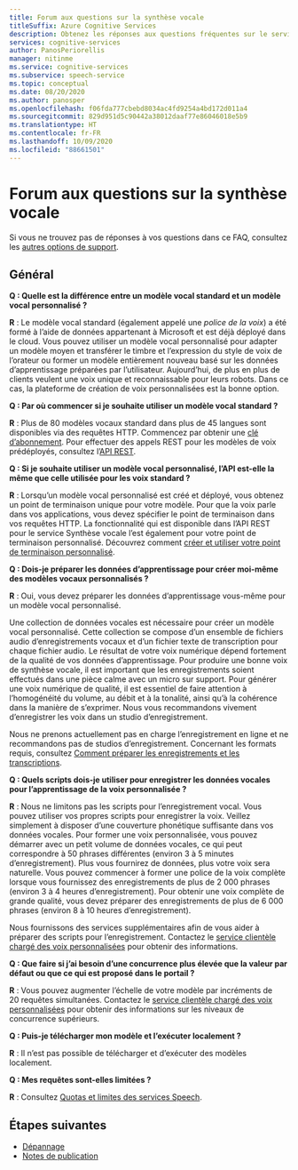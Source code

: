 ```yaml
---
title: Forum aux questions sur la synthèse vocale
titleSuffix: Azure Cognitive Services
description: Obtenez les réponses aux questions fréquentes sur le service Synthèse vocale.
services: cognitive-services
author: PanosPeriorellis
manager: nitinme
ms.service: cognitive-services
ms.subservice: speech-service
ms.topic: conceptual
ms.date: 08/20/2020
ms.author: panosper
ms.openlocfilehash: f06fda777cbebd8034ac4fd9254a4bd172d011a4
ms.sourcegitcommit: 829d951d5c90442a38012daaf77e86046018e5b9
ms.translationtype: HT
ms.contentlocale: fr-FR
ms.lasthandoff: 10/09/2020
ms.locfileid: "88661501"
---
```

# <a name="text-to-speech-frequently-asked-questions"></a>Forum aux questions sur la synthèse vocale

Si vous ne trouvez pas de réponses à vos questions dans ce FAQ, consultez les [autres options de support](support.md).

## <a name="general"></a>Général

**Q : Quelle est la différence entre un modèle vocal standard et un modèle vocal personnalisé ?**

**R** : Le modèle vocal standard (également appelé une _police de la voix_) a été formé à l’aide de données appartenant à Microsoft et est déjà déployé dans le cloud. Vous pouvez utiliser un modèle vocal personnalisé pour adapter un modèle moyen et transférer le timbre et l’expression du style de voix de l’orateur ou former un modèle entièrement nouveau basé sur les données d’apprentissage préparées par l’utilisateur. Aujourd’hui, de plus en plus de clients veulent une voix unique et reconnaissable pour leurs robots. Dans ce cas, la plateforme de création de voix personnalisées est la bonne option.

**Q : Par où commencer si je souhaite utiliser un modèle vocal standard ?**

**R** : Plus de 80 modèles vocaux standard dans plus de 45 langues sont disponibles via des requêtes HTTP. Commencez par obtenir une [clé d’abonnement](https://docs.microsoft.com/azure/cognitive-services/speech-service/get-started). Pour effectuer des appels REST pour les modèles de voix prédéployés, consultez l’[API REST](https://docs.microsoft.com/azure/cognitive-services/speech-service/rest-apis).

**Q : Si je souhaite utiliser un modèle vocal personnalisé, l’API est-elle la même que celle utilisée pour les voix standard ?**

**R** : Lorsqu’un modèle vocal personnalisé est créé et déployé, vous obtenez un point de terminaison unique pour votre modèle. Pour que la voix parle dans vos applications, vous devez spécifier le point de terminaison dans vos requêtes HTTP. La fonctionnalité qui est disponible dans l’API REST pour le service Synthèse vocale l’est également pour votre point de terminaison personnalisé. Découvrez comment [créer et utiliser votre point de terminaison personnalisé](https://docs.microsoft.com/azure/cognitive-services/speech-service/how-to-customize-voice-font#create-and-use-a-custom-voice-endpoint).

**Q : Dois-je préparer les données d’apprentissage pour créer moi-même des modèles vocaux personnalisés ?**

**R** : Oui, vous devez préparer les données d’apprentissage vous-même pour un modèle vocal personnalisé.

Une collection de données vocales est nécessaire pour créer un modèle vocal personnalisé. Cette collection se compose d’un ensemble de fichiers audio d’enregistrements vocaux et d’un fichier texte de transcription pour chaque fichier audio. Le résultat de votre voix numérique dépend fortement de la qualité de vos données d’apprentissage. Pour produire une bonne voix de synthèse vocale, il est important que les enregistrements soient effectués dans une pièce calme avec un micro sur support. Pour générer une voix numérique de qualité, il est essentiel de faire attention à l’homogénéité du volume, au débit et à la tonalité, ainsi qu’à la cohérence dans la manière de s’exprimer. Nous vous recommandons vivement d’enregistrer les voix dans un studio d’enregistrement.

Nous ne prenons actuellement pas en charge l’enregistrement en ligne et ne recommandons pas de studios d’enregistrement. Concernant les formats requis, consultez [Comment préparer les enregistrements et les transcriptions](https://docs.microsoft.com/azure/cognitive-services/speech-service/how-to-custom-voice-create-voice).

**Q : Quels scripts dois-je utiliser pour enregistrer les données vocales pour l’apprentissage de la voix personnalisée ?**

**R** : Nous ne limitons pas les scripts pour l’enregistrement vocal. Vous pouvez utiliser vos propres scripts pour enregistrer la voix. Veillez simplement à disposer d’une couverture phonétique suffisante dans vos données vocales. Pour former une voix personnalisée, vous pouvez démarrer avec un petit volume de données vocales, ce qui peut correspondre à 50 phrases différentes (environ 3 à 5 minutes d’enregistrement). Plus vous fournirez de données, plus votre voix sera naturelle. Vous pouvez commencer à former une police de la voix complète lorsque vous fournissez des enregistrements de plus de 2 000 phrases (environ 3 à 4 heures d’enregistrement). Pour obtenir une voix complète de grande qualité, vous devez préparer des enregistrements de plus de 6 000 phrases (environ 8 à 10 heures d’enregistrement).

Nous fournissons des services supplémentaires afin de vous aider à préparer des scripts pour l’enregistrement. Contactez le [service clientèle chargé des voix personnalisées](mailto:customvoice@microsoft.com?subject=Inquiries%20about%20scripts%20generation%20for%20Custom%20Voice%20creation) pour obtenir des informations.

**Q : Que faire si j’ai besoin d’une concurrence plus élevée que la valeur par défaut ou que ce qui est proposé dans le portail ?**

**R** : Vous pouvez augmenter l’échelle de votre modèle par incréments de 20 requêtes simultanées. Contactez le [service clientèle chargé des voix personnalisées](mailto:customvoice@microsoft.com?subject=Inquiries%20about%20scripts%20generation%20for%20Custom%20Voice%20creation) pour obtenir des informations sur les niveaux de concurrence supérieurs.

**Q : Puis-je télécharger mon modèle et l’exécuter localement ?**

**R** : Il n’est pas possible de télécharger et d’exécuter des modèles localement.

**Q : Mes requêtes sont-elles limitées ?**

**R** : Consultez [Quotas et limites des services Speech](speech-services-quotas-and-limits.md).

## <a name="next-steps"></a>Étapes suivantes

- [Dépannage](troubleshooting.md)
- [Notes de publication](releasenotes.md)
